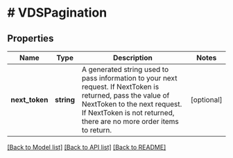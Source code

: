 # # VDSPagination

## Properties

Name | Type | Description | Notes
------------ | ------------- | ------------- | -------------
**next_token** | **string** | A generated string used to pass information to your next request. If NextToken is returned, pass the value of NextToken to the next request. If NextToken is not returned, there are no more order items to return. | [optional]

[[Back to Model list]](../../README.md#models) [[Back to API list]](../../README.md#endpoints) [[Back to README]](../../README.md)
